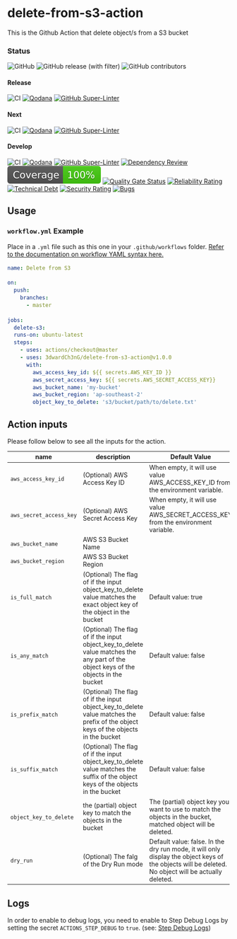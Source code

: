 # delete-from-s3-action
This is the Github Action that delete object/s from a S3 bucket

### Status
![GitHub](https://img.shields.io/github/license/3dwardch3ng/delete-from-s3-action)
![GitHub release (with filter)](https://img.shields.io/github/v/release/3dwardch3ng/delete-from-s3-action)
![GitHub contributors](https://img.shields.io/github/contributors/3dwardch3ng/delete-from-s3-action)
#### Release 
![CI](https://github.com/3dwardCh3nG/delete-from-s3-action/actions/workflows/ci.yml/badge.svg?branch=main)
[![Qodana](https://github.com/3dwardCh3nG/delete-from-s3-action/actions/workflows/qodana_code_quality.yml/badge.svg?branch=main)](https://github.com/3dwardCh3nG/delete-from-s3-action/actions/workflows/qodana_code_quality.yml)
[![GitHub Super-Linter](https://github.com/3dwardCh3nG/delete-from-s3-action/actions/workflows/linter.yml/badge.svg?branch=main)](https://github.com/super-linter/super-linter)
#### Next 
![CI](https://github.com/3dwardCh3nG/delete-from-s3-action/actions/workflows/ci.yml/badge.svg?branch=next)
[![Qodana](https://github.com/3dwardCh3nG/delete-from-s3-action/actions/workflows/qodana_code_quality.yml/badge.svg?branch=next)](https://github.com/3dwardCh3nG/delete-from-s3-action/actions/workflows/qodana_code_quality.yml)
[![GitHub Super-Linter](https://github.com/3dwardCh3nG/delete-from-s3-action/actions/workflows/linter.yml/badge.svg?branch=next)](https://github.com/super-linter/super-linter)
#### Develop 
![CI](https://github.com/3dwardCh3nG/delete-from-s3-action/actions/workflows/ci.yml/badge.svg?branch=develop)
[![Qodana](https://github.com/3dwardCh3nG/delete-from-s3-action/actions/workflows/qodana_code_quality.yml/badge.svg?branch=develop)](https://github.com/3dwardCh3nG/delete-from-s3-action/actions/workflows/qodana_code_quality.yml)
[![GitHub Super-Linter](https://github.com/3dwardCh3nG/delete-from-s3-action/actions/workflows/linter.yml/badge.svg?branch=develop)](https://github.com/super-linter/super-linter)
[![Dependency Review](https://github.com/3dwardCh3nG/delete-from-s3-action/actions/workflows/dependency-review.yml/badge.svg)](https://github.com/3dwardCh3nG/delete-from-s3-action/actions/workflows/dependency-review.yml)
![Unit Test](badges/coverage.svg)
[![Quality Gate Status](https://sonarcloud.io/api/project_badges/measure?project=3dwardCh3nG_delete-from-s3-action&metric=alert_status)](https://sonarcloud.io/summary/new_code?id=3dwardCh3nG_delete-from-s3-action)
[![Reliability Rating](https://sonarcloud.io/api/project_badges/measure?project=3dwardCh3nG_delete-from-s3-action&metric=reliability_rating)](https://sonarcloud.io/summary/new_code?id=3dwardCh3nG_delete-from-s3-action)
[![Technical Debt](https://sonarcloud.io/api/project_badges/measure?project=3dwardCh3nG_delete-from-s3-action&metric=sqale_index)](https://sonarcloud.io/summary/new_code?id=3dwardCh3nG_delete-from-s3-action)
[![Security Rating](https://sonarcloud.io/api/project_badges/measure?project=3dwardCh3nG_delete-from-s3-action&metric=security_rating)](https://sonarcloud.io/summary/new_code?id=3dwardCh3nG_delete-from-s3-action)
[![Bugs](https://sonarcloud.io/api/project_badges/measure?project=3dwardCh3nG_delete-from-s3-action&metric=bugs)](https://sonarcloud.io/summary/new_code?id=3dwardCh3nG_delete-from-s3-action)

## Usage

### `workflow.yml` Example

Place in a `.yml` file such as this one in your `.github/workflows` folder. [Refer to the documentation on workflow YAML syntax here.](https://help.github.com/en/articles/workflow-syntax-for-github-actions)

```yaml
name: Delete from S3

on:
  push:
    branches:
      - master

jobs:
  delete-s3:
  runs-on: ubuntu-latest
  steps:
    - uses: actions/checkout@master
    - uses: 3dwardCh3nG/delete-from-s3-action@v1.0.0
      with:
        aws_access_key_id: ${{ secrets.AWS_KEY_ID }}
        aws_secret_access_key: ${{ secrets.AWS_SECRET_ACCESS_KEY}}
        aws_bucket_name: 'my-bucket'
        aws_bucket_region: 'ap-southeast-2'
        object_key_to_delete: 's3/bucket/path/to/delete.txt'
```

## Action inputs
Please follow below to see all the inputs for the action.

| name                               | description                                                                                                                           | Default Value                                                                                                                                        |
|------------------------------------|---------------------------------------------------------------------------------------------------------------------------------------|------------------------------------------------------------------------------------------------------------------------------------------------------|
| `aws_access_key_id`                | (Optional) AWS Access Key ID                                                                                                          | When empty, it will use value AWS_ACCESS_KEY_ID from the environment variable.                                                                       |
| `aws_secret_access_key`            | (Optional) AWS Secret Access Key                                                                                                      | When empty, it will use value AWS_SECRET_ACCESS_KEY from the environment variable.                                                                   |
| `aws_bucket_name`                  | AWS S3 Bucket Name                                                                                                                    |                                                                                                                                                      |
| `aws_bucket_region`                | AWS S3 Bucket Region                                                                                                                  |                                                                                                                                                      |
| `is_full_match`                    | (Optional) The flag of if the input object_key_to_delete value matches the exact object key of the object in the bucket               | Default value: true                                                                                                                                  |
| `is_any_match`                     | (Optional) The flag of if the input object_key_to_delete value matches the any part of the object keys of the objects in the bucket   | Default value: false                                                                                                                                 |
| `is_prefix_match`                  | (Optional) The flag of if the input object_key_to_delete value matches the prefix of the object keys of the objects in the bucket     | Default value: false                                                                                                                                 |
| `is_suffix_match`                  | (Optional) The flag of if the input object_key_to_delete value matches the suffix of the object keys of the objects in the bucket     | Default value: false                                                                                                                                 |
| `object_key_to_delete`             | the (partial) object key to match the objects in the bucket                                                                           | The (partial) object key you want to use to match the objects in the bucket, matched object will be deleted.                                         |
| `dry_run`                          | (Optional) The falg of the Dry Run mode                                                                                               | Default value: false. In the dry run mode, it will only display the object keys of the objects will be deleted. No object will be actually deleted.  |

## Logs
In order to enable to debug logs, you need to enable to Step Debug Logs by setting the secret `ACTIONS_STEP_DEBUG` to `true`. (see: [Step Debug Logs](https://github.com/actions/toolkit/blob/master/docs/action-debugging.md#step-debug-logs))
